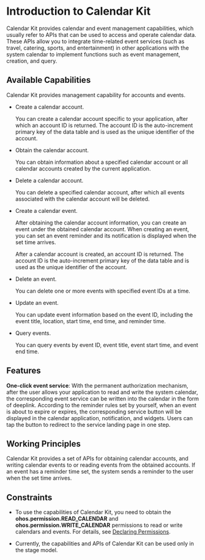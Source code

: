 # Introduction to Calendar Kit

Calendar Kit provides calendar and event management capabilities, which usually refer to APIs that can be used to access and operate calendar data. These APIs allow you to integrate time-related event services (such as travel, catering, sports, and entertainment) in other applications with the system calendar to implement functions such as event management, creation, and query.

## Available Capabilities

Calendar Kit provides management capability for accounts and events.

- Create a calendar account.

  You can create a calendar account specific to your application, after which an account ID is returned. The account ID is the auto-increment primary key of the data table and is used as the unique identifier of the account.

- Obtain the calendar account.

  You can obtain information about a specified calendar account or all calendar accounts created by the current application.

- Delete a calendar account.

  You can delete a specified calendar account, after which all events associated with the calendar account will be deleted.

- Create a calendar event.

  After obtaining the calendar account information, you can create an event under the obtained calendar account. When creating an event, you can set an event reminder and its notification is displayed when the set time arrives.

  After a calendar account is created, an account ID is returned. The account ID is the auto-increment primary key of the data table and is used as the unique identifier of the account.

- Delete an event.

  You can delete one or more events with specified event IDs at a time.

- Update an event.

  You can update event information based on the event ID, including the event title, location, start time, end time, and reminder time.

- Query events.

  You can query events by event ID, event title, event start time, and event end time.

## Features

**One-click event service**: With the permanent authorization mechanism, after the user allows your application to read and write the system calendar, the corresponding event service can be written into the calendar in the form of deeplink. According to the reminder rules set by yourself, when an event is about to expire or expires, the corresponding service button will be displayed in the calendar application, notification, and widgets. Users can tap the button to redirect to the service landing page in one step.

## Working Principles

Calendar Kit provides a set of APIs for obtaining calendar accounts, and writing calendar events to or reading events from the obtained accounts. If an event has a reminder time set, the system sends a reminder to the user when the set time arrives.

## Constraints

- To use the capabilities of Calendar Kit, you need to obtain the **ohos.permission.READ_CALENDAR** and **ohos.permission.WRITE_CALENDAR** permissions to read or write calendars and events. For details, see [Declaring Permissions](../security/AccessToken/declare-permissions.md).

- Currently, the capabilities and APIs of Calendar Kit can be used only in the stage model.
